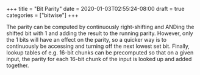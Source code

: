 +++
title = "Bit Parity"
date = 2020-01-03T02:55:24-08:00
draft = true
categories = ["bitwise"]
+++

The parity can be computed by continuously right-shifting and ANDing the shifted bit with 1 and adding the result to the running parity. However, only the 1 bits will have an effect on the parity, so a quicker way is to continuously be accessing and turning off the next lowest set bit. Finally, lookup tables of e.g. 16-bit chunks can be precomputed so that on a given input, the parity for each 16-bit chunk of the input is looked up and added together.
